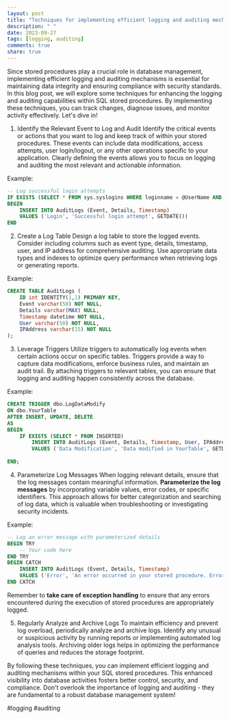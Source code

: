 ```yaml
---
layout: post
title: "Techniques for implementing efficient logging and auditing mechanisms within SQL stored procedures"
description: " "
date: 2023-09-27
tags: [logging, auditing]
comments: true
share: true
---
```


Since stored procedures play a crucial role in database management, implementing efficient logging and auditing mechanisms is essential for maintaining data integrity and ensuring compliance with security standards. In this blog post, we will explore some techniques for enhancing the logging and auditing capabilities within SQL stored procedures. By implementing these techniques, you can track changes, diagnose issues, and monitor activity effectively. Let's dive in!

1. Identify the Relevant Event to Log and Audit
Identify the critical events or actions that you want to log and keep track of within your stored procedures. These events can include data modifications, access attempts, user login/logout, or any other operations specific to your application. Clearly defining the events allows you to focus on logging and auditing the most relevant and actionable information.

Example: 
```sql
-- Log successful login attempts
IF EXISTS (SELECT * FROM sys.syslogins WHERE loginname = @UserName AND password = @Password)
BEGIN
    INSERT INTO AuditLogs (Event, Details, Timestamp)
    VALUES ('Login', 'Successful login attempt', GETDATE())
END
```

2. Create a Log Table
Design a log table to store the logged events. Consider including columns such as event type, details, timestamp, user, and IP address for comprehensive auditing. Use appropriate data types and indexes to optimize query performance when retrieving logs or generating reports.

Example: 
```sql
CREATE TABLE AuditLogs (
    ID int IDENTITY(1,1) PRIMARY KEY,
    Event varchar(50) NOT NULL,
    Details varchar(MAX) NULL,
    Timestamp datetime NOT NULL,
    User varchar(50) NOT NULL,
    IPAddress varchar(15) NOT NULL
);
```

3. Leverage Triggers
Utilize triggers to automatically log events when certain actions occur on specific tables. Triggers provide a way to capture data modifications, enforce business rules, and maintain an audit trail. By attaching triggers to relevant tables, you can ensure that logging and auditing happen consistently across the database.

Example: 
```sql
CREATE TRIGGER dbo.LogDataModify
ON dbo.YourTable
AFTER INSERT, UPDATE, DELETE
AS
BEGIN
    IF EXISTS (SELECT * FROM INSERTED)
        INSERT INTO AuditLogs (Event, Details, Timestamp, User, IPAddress)
        VALUES ('Data Modification', 'Data modified in YourTable', GETDATE(), USER_NAME(), HOST_NAME())
    
END;
```

4. Parameterize Log Messages
When logging relevant details, ensure that the log messages contain meaningful information. **Parameterize the log messages** by incorporating variable values, error codes, or specific identifiers. This approach allows for better categorization and searching of log data, which is valuable when troubleshooting or investigating security incidents.

Example:  
```sql
-- Log an error message with parameterized details
BEGIN TRY
    -- Your code here
END TRY
BEGIN CATCH
    INSERT INTO AuditLogs (Event, Details, Timestamp)
    VALUES ('Error', 'An error occurred in your stored procedure. Error Code: ' + CAST(ERROR_NUMBER() AS VARCHAR(10)), GETDATE())
END CATCH
```

Remember to **take care of exception handling** to ensure that any errors encountered during the execution of stored procedures are appropriately logged.

5. Regularly Analyze and Archive Logs
To maintain efficiency and prevent log overload, periodically analyze and archive logs. Identify any unusual or suspicious activity by running reports or implementing automated log analysis tools. Archiving older logs helps in optimizing the performance of queries and reduces the storage footprint.

By following these techniques, you can implement efficient logging and auditing mechanisms within your SQL stored procedures. This enhanced visibility into database activities fosters better control, security, and compliance. Don't overlook the importance of logging and auditing - they are fundamental to a robust database management system!

#logging #auditing